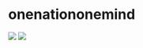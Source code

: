 # onenationonemind
 <img src="https://img.shields.io/badge/TypeScript-3178C6?style=flat&logo=TypeScript&logoColor=white"/>
 <img src="https://img.shields.io/badge/Python-512BD4?style=flat&logo=Python&logoColor=white"/>
